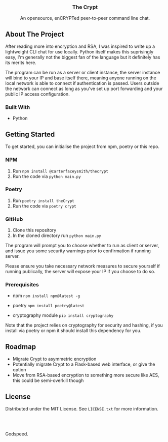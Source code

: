 <h3 align="center">The Crypt</h3>

<p align="center">
  An opensource, enCRYPTed peer-to-peer command line chat.
</p>

## About The Project

After reading more into encryption and RSA, I was inspired to write up a lightweight CLI chat for use locally. Python itself makes this suprisingly easy, I'm generally not the biggest fan of the language but it definitely has its merits here.

The program can be run as a server or client instance, the server instance will bind to your IP and base itself there, meaning anyone running on the local network is able to connect if authentication is passed. Users outside the network can connect as long as you've set up port forwarding and your public IP access configuration.

### Built With

* Python

## Getting Started

To get started, you can initialise the project from npm, poetry or this repo.

### NPM
1. Run ```npm install @carterfaceysmith/thecrypt```
2. Run the code via ```python main.py```

### Poetry
1. Run ```poetry install theCrypt```
2. Run the code via ```poetry crypt```

### GitHub
1. Clone this repository
2. In the cloned directory run ```python main.py```

The program will prompt you to choose whether to run as client or server, and issue you some security warnings prior to confirmation if running server.

Please ensure you take necessary network measures to secure yourself if running publically, the server will expose your IP if you choose to do so.

### Prerequisites

* npm
  ```npm install npm@latest -g```

* poetry
```npm install poetry@latest```

* cryptography module
```pip install cryptography```

Note that the project relies on cryptography for security and hashing, if you install via poetry or npm it should install this dependency for you.

## Roadmap

- Migrate Crypt to asymmetric encryption
- Potentially migrate Crypt to a Flask-based web interface, or give the option
- Move from RSA-based encryption to something more secure like AES, this could be semi-overkill though

## License

Distributed under the MIT License. See `LICENSE.txt` for more information.

</br>
</br>

Godspeed.
